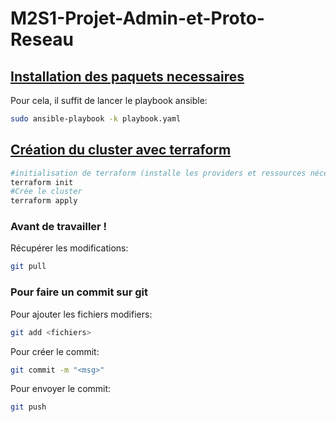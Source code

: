 # M2S1-Projet-Admin-et-Proto-Reseau

## <u> Installation des paquets necessaires </u> 

Pour cela, il suffit de lancer le playbook ansible:
```sh
sudo ansible-playbook -k playbook.yaml
```

## <u> Création du cluster avec terraform </u>

```sh
#initialisation de terraform (installe les providers et ressources nécessaires)
terraform init
#Crée le cluster
terraform apply
```

### Avant de travailler !
Récupérer les modifications:
```sh
git pull
```

### Pour faire un commit sur git
Pour ajouter les fichiers modifiers:
```sh
git add <fichiers>
```

Pour créer le commit:
```sh
git commit -m "<msg>"
```

Pour envoyer le commit:
```sh
git push
```